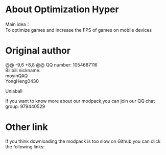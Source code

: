  # About Optimization Hyper 
Main idea：    
To optimize games and increase the FPS of games on mobile devices
# Original author
@@ -9,6 +8,8 @@ QQ number:
1054687116   
Bilibili nickname:    
moyinQAQ    
YongHeng0430

Uniaball

If you want to know more about our modpack,you can join our QQ chat group:    979440529
# Other link
If you think downloading the modpack is too slow on Github,you can click the following links:    
